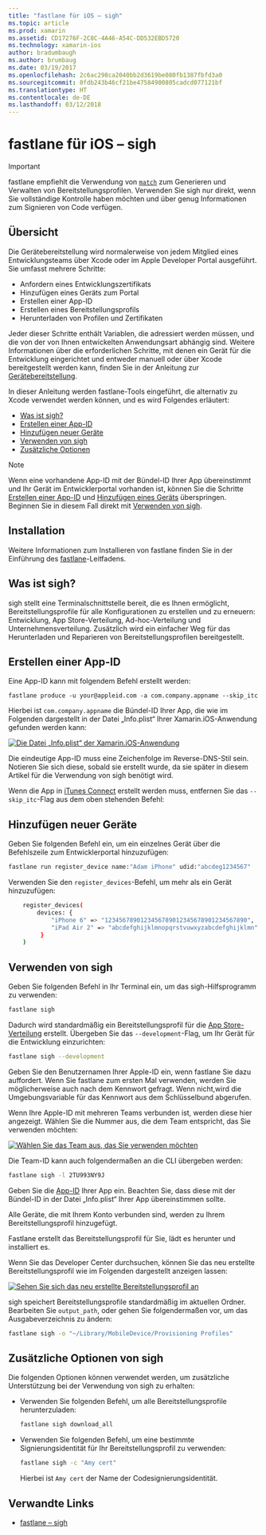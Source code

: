```yaml
---
title: "fastlane für iOS – sigh"
ms.topic: article
ms.prod: xamarin
ms.assetid: CD17276F-2C8C-4A46-A54C-DD532EBD5720
ms.technology: xamarin-ios
author: bradumbaugh
ms.author: brumbaug
ms.date: 03/19/2017
ms.openlocfilehash: 2c6ac298ca2040bb2d3619be080fb1387fbfd3a0
ms.sourcegitcommit: 0fdb243b46cf21be47584900805cadcd077121bf
ms.translationtype: HT
ms.contentlocale: de-DE
ms.lasthandoff: 03/12/2018
---
```

# <a name="fastlane-for-ios--sigh"></a>fastlane für iOS – sigh

> [!IMPORTANT]
> fastlane empfiehlt die Verwendung von [`match`](~/ios/deploy-test/provisioning/fastlane/match.md) zum Generieren und Verwalten von Bereitstellungsprofilen. Verwenden Sie sigh nur direkt, wenn Sie vollständige Kontrolle haben möchten und über genug Informationen zum Signieren von Code verfügen.

## <a name="overview"></a>Übersicht

Die Gerätebereitstellung wird normalerweise von jedem Mitglied eines Entwicklungsteams über Xcode oder im Apple Developer Portal ausgeführt. Sie umfasst mehrere Schritte:

- Anfordern eines Entwicklungszertifikats
- Hinzufügen eines Geräts zum Portal
- Erstellen einer App-ID
- Erstellen eines Bereitstellungsprofils
- Herunterladen von Profilen und Zertifikaten

Jeder dieser Schritte enthält Variablen, die adressiert werden müssen, und die von der von Ihnen entwickelten Anwendungsart abhängig sind. Weitere Informationen über die erforderlichen Schritte, mit denen ein Gerät für die Entwicklung eingerichtet und entweder manuell oder über Xcode bereitgestellt werden kann, finden Sie in der Anleitung zur [Gerätebereitstellung](~/ios/get-started/installation/device-provisioning/index.md).

In dieser Anleitung werden fastlane-Tools eingeführt, die alternativ zu Xcode verwendet werden können, und es wird Folgendes erläutert:

- [Was ist sigh?](#whatissigh)
- [Erstellen einer App-ID](#appid)
- [Hinzufügen neuer Geräte](#newdevices)
- [Verwenden von sigh](#using)
- [Zusätzliche Optionen](#options)

> [!NOTE]
> Wenn eine vorhandene App-ID mit der Bündel-ID Ihrer App übereinstimmt und Ihr Gerät im Entwicklerportal vorhanden ist, können Sie die Schritte [Erstellen einer App-ID](#appid) und [Hinzufügen eines Geräts](#newdevices) überspringen. Beginnen Sie in diesem Fall direkt mit [Verwenden von sigh](#using).

## <a name="installation"></a>Installation

Weitere Informationen zum Installieren von fastlane finden Sie in der Einführung des [fastlane](~/ios/deploy-test/provisioning/fastlane/index.md#Installation)-Leitfadens.

<a name="whatissigh" />

## <a name="what-is-sigh"></a>Was ist sigh?

sigh stellt eine Terminalschnittstelle bereit, die es Ihnen ermöglicht, Bereitstellungsprofile für alle Konfigurationen zu erstellen und zu erneuern: Entwicklung, App Store-Verteilung, Ad-hoc-Verteilung und Unternehmensverteilung. Zusätzlich wird ein einfacher Weg für das Herunterladen und Reparieren von Bereitstellungsprofilen bereitgestellt.

<a name="appid" />

## <a name="creating-an-app-id"></a>Erstellen einer App-ID

Eine App-ID kann mit folgendem Befehl erstellt werden:

    fastlane produce -u your@appleid.com -a com.company.appname --skip_itc

Hierbei ist `com.company.appname` die Bündel-ID Ihrer App, die wie im Folgenden dargestellt in der Datei „Info.plist“ Ihrer Xamarin.iOS-Anwendung gefunden werden kann:

[![](sigh-images/fastlane-image5.png "Die Datei „Info.plist“ der Xamarin.iOS-Anwendung")](sigh-images/fastlane-image5.png#lightbox)

Die eindeutige App-ID muss eine Zeichenfolge im Reverse-DNS-Stil sein. Notieren Sie sich diese, sobald sie erstellt wurde, da sie später in diesem Artikel für die Verwendung von sigh benötigt wird.

Wenn die App in [iTunes Connect](~/ios/deploy-test/app-distribution/app-store-distribution/itunesconnect.md) erstellt werden muss, entfernen Sie das `--skip_itc`-Flag aus dem oben stehenden Befehl:

<a name="newdevices" />

## <a name="adding-new-devices"></a>Hinzufügen neuer Geräte

Geben Sie folgenden Befehl ein, um ein einzelnes Gerät über die Befehlszeile zum Entwicklerportal hinzuzufügen:

```bash
fastlane run register_device name:"Adam iPhone" udid:"abcdeg1234567"
```

Verwenden Sie den `register_devices`-Befehl, um mehr als ein Gerät hinzuzufügen:

```bash
    register_devices(
        devices: {
            "iPhone 6" => "1234567890123456789012345678901234567890",
            "iPad Air 2" => "abcdefghijklmnopqrstvuwxyzabcdefghijklmn"
         }
    )
```

<a name="using" />

## <a name="using-sigh"></a>Verwenden von sigh

Geben Sie folgenden Befehl in Ihr Terminal ein, um das sigh-Hilfsprogramm zu verwenden:

```bash
fastlane sigh
```

Dadurch wird standardmäßig ein Bereitstellungsprofil für die [App Store-Verteilung](~/ios/deploy-test/app-distribution/app-store-distribution/index.md) erstellt. Übergeben Sie das `--development`-Flag, um Ihr Gerät für die Entwicklung einzurichten:

```bash
fastlane sigh --development
```

Geben Sie den Benutzernamen Ihrer Apple-ID ein, wenn fastlane Sie dazu auffordert. Wenn Sie fastlane zum ersten Mal verwenden, werden Sie möglicherweise auch nach dem Kennwort gefragt. Wenn nicht,wird die Umgebungsvariable für das Kennwort aus dem Schlüsselbund abgerufen.

Wenn Ihre Apple-ID mit mehreren Teams verbunden ist, werden diese hier angezeigt. Wählen Sie die Nummer aus, die dem Team entspricht, das Sie verwenden möchten:

[![](sigh-images/fastlane-image2.png "Wählen Sie das Team aus, das Sie verwenden möchten")](sigh-images/fastlane-image2.png#lightbox)

Die Team-ID kann auch folgendermaßen an die CLI übergeben werden:

```bash
fastlane sigh -l 2TU993NY9J
```

Geben Sie die [App-ID](#appid) Ihrer App ein. Beachten Sie, dass diese mit der Bündel-ID in der Datei „Info.plist“ Ihrer App übereinstimmen sollte.

Alle Geräte, die mit Ihrem Konto verbunden sind, werden zu Ihrem Bereitstellungsprofil hinzugefügt.

Fastlane erstellt das Bereitstellungsprofil für Sie, lädt es herunter und installiert es.

Wenn Sie das Developer Center durchsuchen, können Sie das neu erstellte Bereitstellungsprofil wie im Folgenden dargestellt anzeigen lassen:

[![](sigh-images/fastlane-image10.png "Sehen Sie sich das neu erstellte Bereitstellungsprofil an")](sigh-images/fastlane-image10.png#lightbox)

sigh speichert Bereitstellungsprofile standardmäßig im aktuellen Ordner. Bearbeiten Sie `output_path`, oder gehen Sie folgendermaßen vor, um das Ausgabeverzeichnis zu ändern:

```bash
fastlane sigh -o "~/Library/MobileDevice/Provisioning Profiles"
```

<a name="options" />

## <a name="sigh-additional-options"></a>Zusätzliche Optionen von sigh

Die folgenden Optionen können verwendet werden, um zusätzliche Unterstützung bei der Verwendung von sigh zu erhalten:

- Verwenden Sie folgenden Befehl, um alle Bereitstellungsprofile herunterzuladen:

    ```bash
    fastlane sigh download_all
    ```

- Verwenden Sie folgenden Befehl, um eine bestimmte Signierungsidentität für Ihr Bereitstellungsprofil zu verwenden:

    ```bash
    fastlane sigh -c "Amy cert"
    ```
    
    Hierbei ist `Amy cert` der Name der Codesignierungsidentität.


## <a name="related-links"></a>Verwandte Links

- [fastlane – sigh](https://github.com/fastlane/fastlane/tree/master/sigh#readme)
